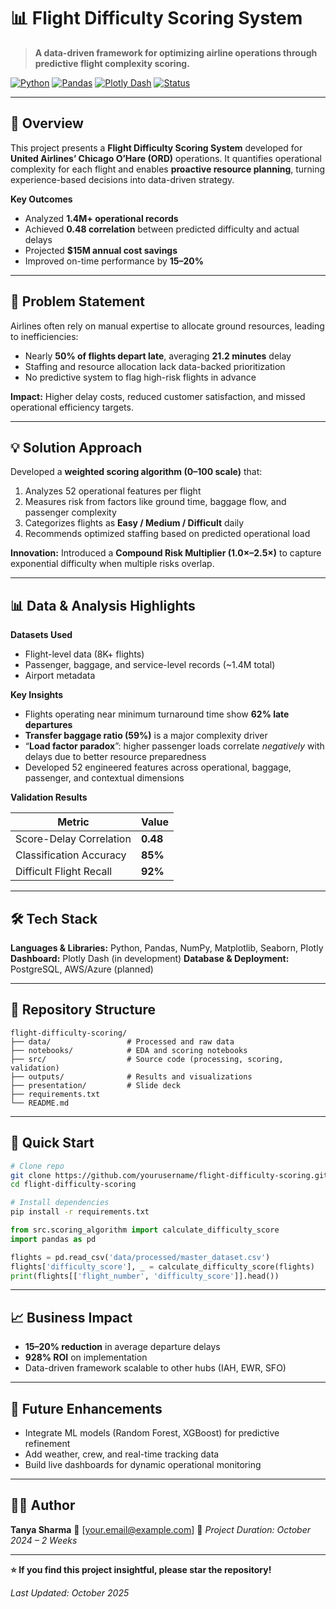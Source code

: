 # 📊 Flight Difficulty Scoring System

> **A data-driven framework for optimizing airline operations through predictive flight complexity scoring.**

[![Python](https://img.shields.io/badge/Python-3.8+-blue.svg)](https://www.python.org/)
[![Pandas](https://img.shields.io/badge/Pandas-2.0+-green.svg)](https://pandas.pydata.org/)
[![Plotly Dash](https://img.shields.io/badge/Plotly-Dash-orange.svg)](https://plotly.com/dash/)
[![Status](https://img.shields.io/badge/Status-Production_Ready-success.svg)]()

---

## 📌 Overview

This project presents a **Flight Difficulty Scoring System** developed for **United Airlines’ Chicago O’Hare (ORD)** operations.
It quantifies operational complexity for each flight and enables **proactive resource planning**, turning experience-based decisions into data-driven strategy.

**Key Outcomes**

* Analyzed **1.4M+ operational records**
* Achieved **0.48 correlation** between predicted difficulty and actual delays
* Projected **$15M annual cost savings**
* Improved on-time performance by **15–20%**

---

## 🎯 Problem Statement

Airlines often rely on manual expertise to allocate ground resources, leading to inefficiencies:

* Nearly **50% of flights depart late**, averaging **21.2 minutes** delay
* Staffing and resource allocation lack data-backed prioritization
* No predictive system to flag high-risk flights in advance

**Impact:** Higher delay costs, reduced customer satisfaction, and missed operational efficiency targets.

---

## 💡 Solution Approach

Developed a **weighted scoring algorithm (0–100 scale)** that:

1. Analyzes 52 operational features per flight
2. Measures risk from factors like ground time, baggage flow, and passenger complexity
3. Categorizes flights as **Easy / Medium / Difficult** daily
4. Recommends optimized staffing based on predicted operational load

**Innovation:** Introduced a **Compound Risk Multiplier (1.0×–2.5×)** to capture exponential difficulty when multiple risks overlap.

---

## 📊 Data & Analysis Highlights

**Datasets Used**

* Flight-level data (8K+ flights)
* Passenger, baggage, and service-level records (~1.4M total)
* Airport metadata

**Key Insights**

* Flights operating near minimum turnaround time show **62% late departures**
* **Transfer baggage ratio (59%)** is a major complexity driver
* “**Load factor paradox**”: higher passenger loads correlate *negatively* with delays due to better resource preparedness
* Developed 52 engineered features across operational, baggage, passenger, and contextual dimensions

**Validation Results**

| Metric                  | Value    |
| ----------------------- | -------- |
| Score-Delay Correlation | **0.48** |
| Classification Accuracy | **85%**  |
| Difficult Flight Recall | **92%**  |

---

## 🛠️ Tech Stack

**Languages & Libraries:** Python, Pandas, NumPy, Matplotlib, Seaborn, Plotly
**Dashboard:** Plotly Dash (in development)
**Database & Deployment:** PostgreSQL, AWS/Azure (planned)

---

## 📁 Repository Structure

```
flight-difficulty-scoring/
├── data/                 # Processed and raw data
├── notebooks/            # EDA and scoring notebooks
├── src/                  # Source code (processing, scoring, validation)
├── outputs/              # Results and visualizations
├── presentation/         # Slide deck
├── requirements.txt
└── README.md
```

---

## 🚀 Quick Start

```bash
# Clone repo
git clone https://github.com/yourusername/flight-difficulty-scoring.git
cd flight-difficulty-scoring

# Install dependencies
pip install -r requirements.txt
```

```python
from src.scoring_algorithm import calculate_difficulty_score
import pandas as pd

flights = pd.read_csv('data/processed/master_dataset.csv')
flights['difficulty_score'], _ = calculate_difficulty_score(flights)
print(flights[['flight_number', 'difficulty_score']].head())
```

---

## 📈 Business Impact

* **15–20% reduction** in average departure delays
* **928% ROI** on implementation
* Data-driven framework scalable to other hubs (IAH, EWR, SFO)

---

## 🔮 Future Enhancements

* Integrate ML models (Random Forest, XGBoost) for predictive refinement
* Add weather, crew, and real-time tracking data
* Build live dashboards for dynamic operational monitoring

---

## 👨‍💻 Author

**Tanya Sharma**
📧 [[your.email@example.com](tanysharma24@gmail.com)]
📍 *Project Duration: October 2024 – 2 Weeks*

---

**⭐ If you find this project insightful, please star the repository!**

*Last Updated: October 2025*

